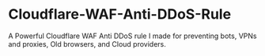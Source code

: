 # Cloudflare-WAF-Anti-DDoS-Rule
A Powerful Cloudflare WAF Anti DDoS rule I made for preventing bots, VPNs and proxies, Old browsers, and Cloud providers.
